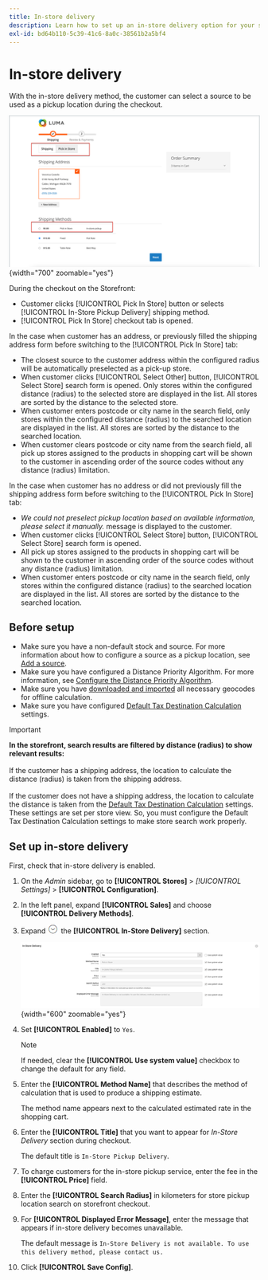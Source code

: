 ```yaml
---
title: In-store delivery
description: Learn how to set up an in-store delivery option for your store.
exl-id: bd64b110-5c39-41c6-8a0c-38561b2a5bf4
---
```

# In-store delivery

With the in-store delivery method, the customer can select a source to be used as a pickup location during the checkout.

![In-store Delivery Method at Checkout](./assets/luma-in-store-example.png){width="700" zoomable="yes"}

During the checkout on the Storefront:
- Customer clicks [!UICONTROL Pick In Store] button or selects [!UICONTROL In-Store Pickup Delivery] shipping method.
- [!UICONTROL Pick In Store] checkout tab is opened.

In the case when customer has an address, or previously filled the shipping address form before switching to the [!UICONTROL Pick In Store] tab:
- The closest source to the customer address within the configured radius will be automatically preselected as a pick-up store.
- When customer clicks [!UICONTROL Select Other] button, [!UICONTROL Select Store] search form is opened. Only stores within the configured distance (radius) to the selected store are displayed in the list. All stores are sorted by the distance to the selected store.
- When customer enters postcode or city name in the search field, only stores within the configured distance (radius) to the searched location are displayed in the list. All stores are sorted by the distance to the searched location.
- When customer clears postcode or city name from the search field, all pick up stores assigned to the products in shopping cart will be shown to the customer in ascending order of the source codes without any distance (radius) limitation.

In the case when customer has no address or did not previously fill the shipping address form before switching to the [!UICONTROL Pick In Store] tab:
- _We could not preselect pickup location based on available information, please select it manually._ message is displayed to the customer.
- When customer clicks [!UICONTROL Select Store] button, [!UICONTROL Select Store] search form is opened.
- All pick up stores assigned to the products in shopping cart will be shown to the customer in ascending order of the source codes without any distance (radius) limitation.
- When customer enters postcode or city name in the search field, only stores within the configured distance (radius) to the searched location are displayed in the list. All stores are sorted by the distance to the searched location.

## Before setup

- Make sure you have a non-default stock and source. For more information about how to configure a source as a pickup location, see [Add a source](../inventory-management/sources-add.md).
- Make sure you have configured a Distance Priority Algorithm. For more information, see [Configure the Distance Priority Algorithm](../inventory-management/distance-priority-algorithm.md).
- Make sure you have [downloaded and imported](../inventory-management/cli.md#import-geocodes) all necessary geocodes for offline calculation.
- Make sure you have configured [Default Tax Destination Calculation](../configuration-reference/sales/tax.md#default-tax-destination-calculation) settings.

>[!IMPORTANT]
>
>**In the storefront, search results are filtered by distance (radius) to show relevant results:**<br><br>
>If the customer has a shipping address, the location to calculate the distance (radius) is taken from the shipping address.<br><br>
>If the customer does not have a shipping address, the location to calculate the distance is taken from the [Default Tax Destination Calculation](../configuration-reference/sales/tax.md#default-tax-destination-calculation) settings. These settings are set per store view. So, you must configure the Default Tax Destination Calculation settings to make store search work properly.

## Set up in-store delivery

First, check that in-store delivery is enabled.

1. On the _Admin_ sidebar, go to **[!UICONTROL Stores]** > _[!UICONTROL Settings]_ > **[!UICONTROL Configuration]**.

1. In the left panel, expand **[!UICONTROL Sales]** and choose **[!UICONTROL Delivery Methods]**.

1. Expand ![Expansion selector](../assets/icon-display-expand.png) the **[!UICONTROL In-Store Delivery]** section.

   ![In-store Delivery](../configuration-reference/sales/assets/delivery-methods-in-store-delivery.png){width="600" zoomable="yes"}

1. Set **[!UICONTROL Enabled]** to `Yes`.

   >[!NOTE]
   >
   >If needed, clear the **[!UICONTROL Use system value]** checkbox to change the default for any field.

1. Enter the **[!UICONTROL Method Name]** that describes the method of calculation that is used to produce a shipping estimate.

   The method name appears next to the calculated estimated rate in the shopping cart.

1. Enter the **[!UICONTROL Title]** that you want to appear for _In-Store Delivery_ section during checkout.

   The default title is `In-Store Pickup Delivery`.

1. To charge customers for the in-store pickup service, enter the fee in the **[!UICONTROL Price]** field.

1. Enter the **[!UICONTROL Search Radius]** in kilometers for store pickup location search on storefront checkout.

1. For **[!UICONTROL Displayed Error Message]**, enter the message that appears if in-store delivery becomes unavailable.

   The default message is `In-Store Delivery is not available. To use this delivery method, please contact us.`

1. Click **[!UICONTROL Save Config]**.
